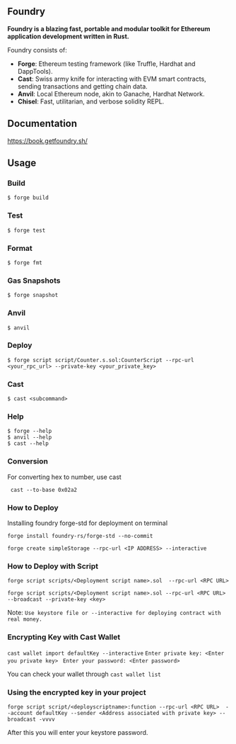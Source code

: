 ## Foundry

**Foundry is a blazing fast, portable and modular toolkit for Ethereum application development written in Rust.**

Foundry consists of:

-   **Forge**: Ethereum testing framework (like Truffle, Hardhat and DappTools).
-   **Cast**: Swiss army knife for interacting with EVM smart contracts, sending transactions and getting chain data.
-   **Anvil**: Local Ethereum node, akin to Ganache, Hardhat Network.
-   **Chisel**: Fast, utilitarian, and verbose solidity REPL.

## Documentation

https://book.getfoundry.sh/

## Usage

### Build

```shell
$ forge build
```

### Test

```shell
$ forge test
```

### Format

```shell
$ forge fmt
```

### Gas Snapshots

```shell
$ forge snapshot
```

### Anvil

```shell
$ anvil
```

### Deploy

```shell
$ forge script script/Counter.s.sol:CounterScript --rpc-url <your_rpc_url> --private-key <your_private_key>
```

### Cast

```shell
$ cast <subcommand>
```

### Help

```shell
$ forge --help
$ anvil --help
$ cast --help
```

### Conversion
For converting hex to number, use cast

``` cast --to-base 0x02a2```

### How to Deploy

Installing foundry forge-std for deployment on terminal

``` forge install foundry-rs/forge-std --no-commit ```

``` forge create simpleStorage --rpc-url <IP ADDRESS> --interactive ```

### How to Deploy with Script 

``` forge script scripts/<Deployment script name>.sol  --rpc-url <RPC URL> ```


``` forge script scripts/<Deployment script name>.sol --rpc-url <RPC URL> --broadcast --private-key <key> ```

Note: ``` Use keystore file or --interactive for deploying contract with real money. ```

### Encrypting Key with Cast Wallet

```cast wallet import defaultKey --interactive```
```Enter private key: <Enter you private key> ```
```Enter your password: <Enter password>```


You can check your wallet through 
``` cast wallet list ```


### Using the encrypted key in your project

```forge script script/<deployscriptname>:function --rpc-url <RPC URL>  --account defaultKey --sender <Address associated with private key> --broadcast -vvvv ```


After this you will enter your keystore password.

